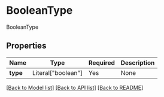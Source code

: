 # BooleanType

BooleanType

## Properties
| Name | Type | Required | Description |
| ------------ | ------------- | ------------- | ------------- |
**type** | Literal["boolean"] | Yes | None |


[[Back to Model list]](../../../README.md#models-v1-link) [[Back to API list]](../../../README.md#apis-v1-link) [[Back to README]](../../../README.md)
